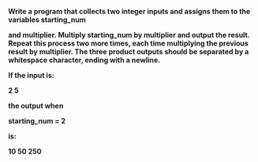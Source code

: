 **Write a program that collects two integer inputs and assigns them to the variables starting_num**

**and multiplier. Multiply starting_num by multiplier and output the result. Repeat this process two more times, each time multiplying the previous result by multiplier. The three product outputs should be separated by a whitespace character, ending with a newline.**

**If the input is:**

**2 5**

**the output when**

**starting_num = 2**

**is:**

**10 50 250**
